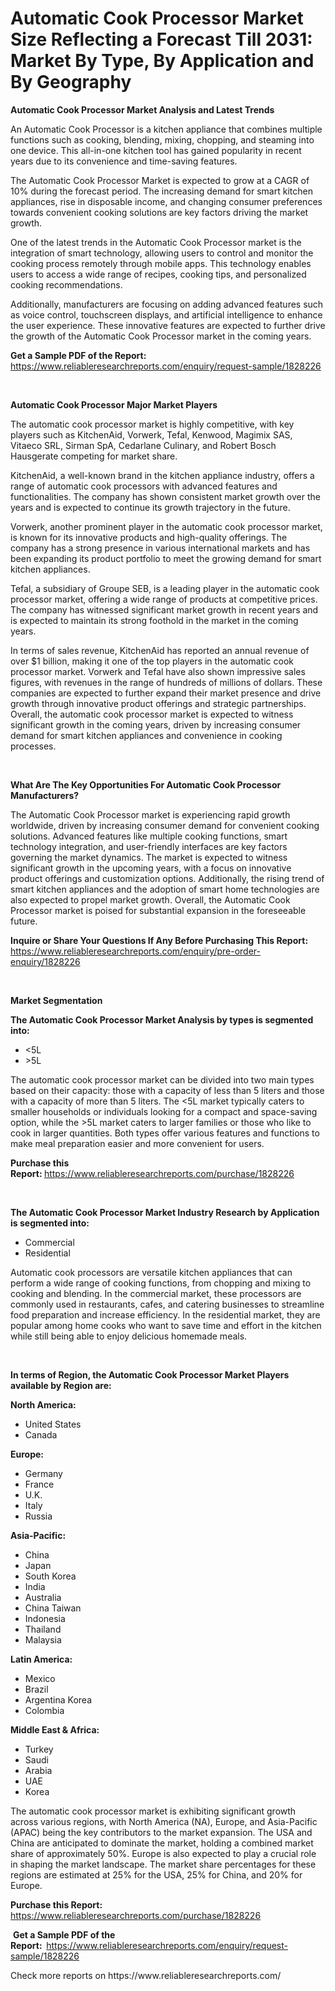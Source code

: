 <p><h1>Automatic Cook Processor Market Size Reflecting a Forecast Till 2031: Market By Type, By Application and By Geography</h1></p><p><strong>Automatic Cook Processor Market Analysis and Latest Trends</strong></p>
<p><p>An Automatic Cook Processor is a kitchen appliance that combines multiple functions such as cooking, blending, mixing, chopping, and steaming into one device. This all-in-one kitchen tool has gained popularity in recent years due to its convenience and time-saving features.</p><p>The Automatic Cook Processor Market is expected to grow at a CAGR of 10% during the forecast period. The increasing demand for smart kitchen appliances, rise in disposable income, and changing consumer preferences towards convenient cooking solutions are key factors driving the market growth.</p><p>One of the latest trends in the Automatic Cook Processor market is the integration of smart technology, allowing users to control and monitor the cooking process remotely through mobile apps. This technology enables users to access a wide range of recipes, cooking tips, and personalized cooking recommendations.</p><p>Additionally, manufacturers are focusing on adding advanced features such as voice control, touchscreen displays, and artificial intelligence to enhance the user experience. These innovative features are expected to further drive the growth of the Automatic Cook Processor market in the coming years.</p></p>
<p><strong>Get a Sample PDF of the Report:&nbsp;</strong> <a href="https://www.reliableresearchreports.com/enquiry/request-sample/1828226">https://www.reliableresearchreports.com/enquiry/request-sample/1828226</a></p>
<p>&nbsp;</p>
<p><strong>Automatic Cook Processor Major Market Players</strong></p>
<p><p>The automatic cook processor market is highly competitive, with key players such as KitchenAid, Vorwerk, Tefal, Kenwood, Magimix SAS, Vitaeco SRL, Sirman SpA, Cedarlane Culinary, and Robert Bosch Hausgerate competing for market share. </p><p>KitchenAid, a well-known brand in the kitchen appliance industry, offers a range of automatic cook processors with advanced features and functionalities. The company has shown consistent market growth over the years and is expected to continue its growth trajectory in the future. </p><p>Vorwerk, another prominent player in the automatic cook processor market, is known for its innovative products and high-quality offerings. The company has a strong presence in various international markets and has been expanding its product portfolio to meet the growing demand for smart kitchen appliances. </p><p>Tefal, a subsidiary of Groupe SEB, is a leading player in the automatic cook processor market, offering a wide range of products at competitive prices. The company has witnessed significant market growth in recent years and is expected to maintain its strong foothold in the market in the coming years. </p><p>In terms of sales revenue, KitchenAid has reported an annual revenue of over $1 billion, making it one of the top players in the automatic cook processor market. Vorwerk and Tefal have also shown impressive sales figures, with revenues in the range of hundreds of millions of dollars. These companies are expected to further expand their market presence and drive growth through innovative product offerings and strategic partnerships. Overall, the automatic cook processor market is expected to witness significant growth in the coming years, driven by increasing consumer demand for smart kitchen appliances and convenience in cooking processes.</p></p>
<p>&nbsp;</p>
<p><strong>What Are The Key Opportunities For Automatic Cook Processor Manufacturers?</strong></p>
<p><p>The Automatic Cook Processor market is experiencing rapid growth worldwide, driven by increasing consumer demand for convenient cooking solutions. Advanced features like multiple cooking functions, smart technology integration, and user-friendly interfaces are key factors governing the market dynamics. The market is expected to witness significant growth in the upcoming years, with a focus on innovative product offerings and customization options. Additionally, the rising trend of smart kitchen appliances and the adoption of smart home technologies are also expected to propel market growth. Overall, the Automatic Cook Processor market is poised for substantial expansion in the foreseeable future.</p></p>
<p><strong>Inquire or Share Your Questions If Any Before Purchasing This Report:</strong> <a href="https://www.reliableresearchreports.com/enquiry/pre-order-enquiry/1828226">https://www.reliableresearchreports.com/enquiry/pre-order-enquiry/1828226</a></p>
<p>&nbsp;</p>
<p><strong>Market Segmentation</strong></p>
<p><strong>The Automatic Cook Processor Market Analysis by types is segmented into:</strong></p>
<p><ul><li><5L</li><li>>5L</li></ul></p>
<p><p>The automatic cook processor market can be divided into two main types based on their capacity: those with a capacity of less than 5 liters and those with a capacity of more than 5 liters. The <5L market typically caters to smaller households or individuals looking for a compact and space-saving option, while the >5L market caters to larger families or those who like to cook in larger quantities. Both types offer various features and functions to make meal preparation easier and more convenient for users.</p></p>
<p><strong>Purchase this Report:&nbsp;</strong><a href="https://www.reliableresearchreports.com/purchase/1828226">https://www.reliableresearchreports.com/purchase/1828226</a></p>
<p>&nbsp;</p>
<p><strong>The Automatic Cook Processor Market Industry Research by Application is segmented into:</strong></p>
<p><ul><li>Commercial</li><li>Residential</li></ul></p>
<p><p>Automatic cook processors are versatile kitchen appliances that can perform a wide range of cooking functions, from chopping and mixing to cooking and blending. In the commercial market, these processors are commonly used in restaurants, cafes, and catering businesses to streamline food preparation and increase efficiency. In the residential market, they are popular among home cooks who want to save time and effort in the kitchen while still being able to enjoy delicious homemade meals.</p></p>
<p>&nbsp;</p>
<p><strong>In terms of Region, the Automatic Cook Processor Market Players available by Region are:</strong></p>
<p>
    <p> <strong> North America: </strong>
        <ul>
            <li>United States</li>
            <li>Canada</li>
        </ul>
        </p> 
    <p> <strong> Europe: </strong>
        <ul>
            <li>Germany</li>
            <li>France</li>
            <li>U.K.</li>
            <li>Italy</li>
            <li>Russia</li>
        </ul>
        </p> 
    <p> <strong> Asia-Pacific: </strong>
        <ul>
            <li>China</li>
            <li>Japan</li>
            <li>South Korea</li>
            <li>India</li>
            <li>Australia</li>
            <li>China Taiwan</li>
            <li>Indonesia</li>
            <li>Thailand</li>
            <li>Malaysia</li>
        </ul>
        </p> 
    <p> <strong> Latin America: </strong>
        <ul>
            <li>Mexico</li>
            <li>Brazil</li>
            <li>Argentina Korea</li>
            <li>Colombia</li>
        </ul>
        </p> 
    <p> <strong> Middle East & Africa: </strong>
        <ul>
            <li>Turkey</li>
            <li>Saudi</li>
            <li>Arabia</li>
            <li>UAE</li>
            <li>Korea</li>
        </ul>
    </p>
    </p>
<p><p>The automatic cook processor market is exhibiting significant growth across various regions, with North America (NA), Europe, and Asia-Pacific (APAC) being the key contributors to the market expansion. The USA and China are anticipated to dominate the market, holding a combined market share of approximately 50%. Europe is also expected to play a crucial role in shaping the market landscape. The market share percentages for these regions are estimated at 25% for the USA, 25% for China, and 20% for Europe.</p></p>
<p><strong>Purchase this Report: </strong><a href="https://www.reliableresearchreports.com/purchase/1828226">https://www.reliableresearchreports.com/purchase/1828226</a></p>
<p>&nbsp;<strong>Get a Sample PDF of the Report:&nbsp;&nbsp;</strong><a href="https://www.reliableresearchreports.com/enquiry/request-sample/1828226">https://www.reliableresearchreports.com/enquiry/request-sample/1828226</a></p>
<p><strong></strong></p>
<p>Check more reports on https://www.reliableresearchreports.com/</p>